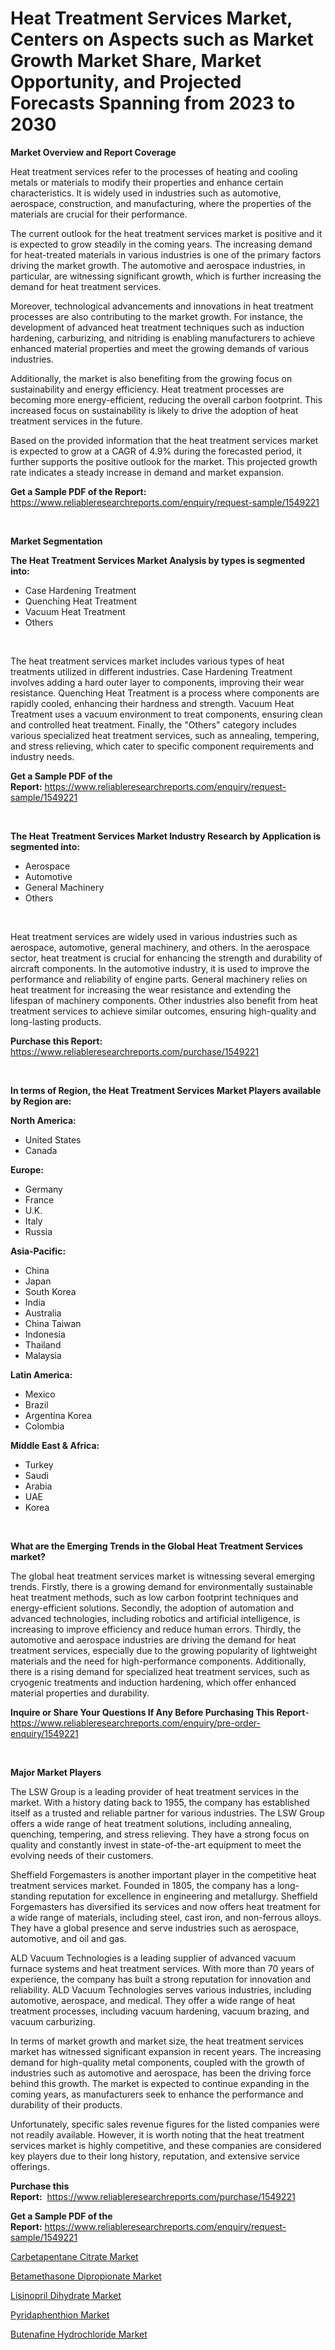 <p><h1>Heat Treatment Services Market, Centers on Aspects such as Market Growth Market Share, Market Opportunity, and Projected Forecasts Spanning from 2023 to 2030</h1></p><p><strong>Market Overview and Report Coverage</strong></p>
<p><p>Heat treatment services refer to the processes of heating and cooling metals or materials to modify their properties and enhance certain characteristics. It is widely used in industries such as automotive, aerospace, construction, and manufacturing, where the properties of the materials are crucial for their performance.</p><p>The current outlook for the heat treatment services market is positive and it is expected to grow steadily in the coming years. The increasing demand for heat-treated materials in various industries is one of the primary factors driving the market growth. The automotive and aerospace industries, in particular, are witnessing significant growth, which is further increasing the demand for heat treatment services.</p><p>Moreover, technological advancements and innovations in heat treatment processes are also contributing to the market growth. For instance, the development of advanced heat treatment techniques such as induction hardening, carburizing, and nitriding is enabling manufacturers to achieve enhanced material properties and meet the growing demands of various industries.</p><p>Additionally, the market is also benefiting from the growing focus on sustainability and energy efficiency. Heat treatment processes are becoming more energy-efficient, reducing the overall carbon footprint. This increased focus on sustainability is likely to drive the adoption of heat treatment services in the future.</p><p>Based on the provided information that the heat treatment services market is expected to grow at a CAGR of 4.9% during the forecasted period, it further supports the positive outlook for the market. This projected growth rate indicates a steady increase in demand and market expansion.</p></p>
<p><strong>Get a Sample PDF of the Report:</strong> <a href="https://www.reliableresearchreports.com/enquiry/request-sample/1549221">https://www.reliableresearchreports.com/enquiry/request-sample/1549221</a></p>
<p>&nbsp;</p>
<p><strong>Market Segmentation</strong></p>
<p><strong>The Heat Treatment Services Market Analysis by types is segmented into:</strong></p>
<p><ul><li>Case Hardening Treatment</li><li>Quenching Heat Treatment</li><li>Vacuum Heat Treatment</li><li>Others</li></ul></p>
<p>&nbsp;</p>
<p><p>The heat treatment services market includes various types of heat treatments utilized in different industries. Case Hardening Treatment involves adding a hard outer layer to components, improving their wear resistance. Quenching Heat Treatment is a process where components are rapidly cooled, enhancing their hardness and strength. Vacuum Heat Treatment uses a vacuum environment to treat components, ensuring clean and controlled heat treatment. Finally, the "Others" category includes various specialized heat treatment services, such as annealing, tempering, and stress relieving, which cater to specific component requirements and industry needs.</p></p>
<p><strong>Get a Sample PDF of the Report:</strong>&nbsp;<a href="https://www.reliableresearchreports.com/enquiry/request-sample/1549221">https://www.reliableresearchreports.com/enquiry/request-sample/1549221</a></p>
<p>&nbsp;</p>
<p><strong>The Heat Treatment Services Market Industry Research by Application is segmented into:</strong></p>
<p><ul><li>Aerospace</li><li>Automotive</li><li>General Machinery</li><li>Others</li></ul></p>
<p>&nbsp;</p>
<p><p>Heat treatment services are widely used in various industries such as aerospace, automotive, general machinery, and others. In the aerospace sector, heat treatment is crucial for enhancing the strength and durability of aircraft components. In the automotive industry, it is used to improve the performance and reliability of engine parts. General machinery relies on heat treatment for increasing the wear resistance and extending the lifespan of machinery components. Other industries also benefit from heat treatment services to achieve similar outcomes, ensuring high-quality and long-lasting products.</p></p>
<p><strong>Purchase this Report:</strong>&nbsp; <a href="https://www.reliableresearchreports.com/purchase/1549221">https://www.reliableresearchreports.com/purchase/1549221</a></p>
<p>&nbsp;</p>
<p><strong>In terms of Region, the Heat Treatment Services Market Players available by Region are:</strong></p>
<p>
    <p> <strong> North America: </strong>
        <ul>
            <li>United States</li>
            <li>Canada</li>
        </ul>
        </p> 
    <p> <strong> Europe: </strong>
        <ul>
            <li>Germany</li>
            <li>France</li>
            <li>U.K.</li>
            <li>Italy</li>
            <li>Russia</li>
        </ul>
        </p> 
    <p> <strong> Asia-Pacific: </strong>
        <ul>
            <li>China</li>
            <li>Japan</li>
            <li>South Korea</li>
            <li>India</li>
            <li>Australia</li>
            <li>China Taiwan</li>
            <li>Indonesia</li>
            <li>Thailand</li>
            <li>Malaysia</li>
        </ul>
        </p> 
    <p> <strong> Latin America: </strong>
        <ul>
            <li>Mexico</li>
            <li>Brazil</li>
            <li>Argentina Korea</li>
            <li>Colombia</li>
        </ul>
        </p> 
    <p> <strong> Middle East & Africa: </strong>
        <ul>
            <li>Turkey</li>
            <li>Saudi</li>
            <li>Arabia</li>
            <li>UAE</li>
            <li>Korea</li>
        </ul>
    </p>
    </p>
<p>&nbsp;</p>
<p><strong>What are the Emerging Trends in the Global Heat Treatment Services market?</strong></p>
<p><p>The global heat treatment services market is witnessing several emerging trends. Firstly, there is a growing demand for environmentally sustainable heat treatment methods, such as low carbon footprint techniques and energy-efficient solutions. Secondly, the adoption of automation and advanced technologies, including robotics and artificial intelligence, is increasing to improve efficiency and reduce human errors. Thirdly, the automotive and aerospace industries are driving the demand for heat treatment services, especially due to the growing popularity of lightweight materials and the need for high-performance components. Additionally, there is a rising demand for specialized heat treatment services, such as cryogenic treatments and induction hardening, which offer enhanced material properties and durability.</p></p>
<p><strong>Inquire or Share Your Questions If Any Before Purchasing This Report</strong>- <a href="https://www.reliableresearchreports.com/enquiry/pre-order-enquiry/1549221">https://www.reliableresearchreports.com/enquiry/pre-order-enquiry/1549221</a></p>
<p>&nbsp;</p>
<p><strong>Major Market Players</strong></p>
<p><p>The LSW Group is a leading provider of heat treatment services in the market. With a history dating back to 1955, the company has established itself as a trusted and reliable partner for various industries. The LSW Group offers a wide range of heat treatment solutions, including annealing, quenching, tempering, and stress relieving. They have a strong focus on quality and constantly invest in state-of-the-art equipment to meet the evolving needs of their customers.</p><p>Sheffield Forgemasters is another important player in the competitive heat treatment services market. Founded in 1805, the company has a long-standing reputation for excellence in engineering and metallurgy. Sheffield Forgemasters has diversified its services and now offers heat treatment for a wide range of materials, including steel, cast iron, and non-ferrous alloys. They have a global presence and serve industries such as aerospace, automotive, and oil and gas.</p><p>ALD Vacuum Technologies is a leading supplier of advanced vacuum furnace systems and heat treatment services. With more than 70 years of experience, the company has built a strong reputation for innovation and reliability. ALD Vacuum Technologies serves various industries, including automotive, aerospace, and medical. They offer a wide range of heat treatment processes, including vacuum hardening, vacuum brazing, and vacuum carburizing.</p><p>In terms of market growth and market size, the heat treatment services market has witnessed significant expansion in recent years. The increasing demand for high-quality metal components, coupled with the growth of industries such as automotive and aerospace, has been the driving force behind this growth. The market is expected to continue expanding in the coming years, as manufacturers seek to enhance the performance and durability of their products.</p><p>Unfortunately, specific sales revenue figures for the listed companies were not readily available. However, it is worth noting that the heat treatment services market is highly competitive, and these companies are considered key players due to their long history, reputation, and extensive service offerings.</p></p>
<p><strong>Purchase this Report:</strong>&nbsp;&nbsp;<a href="https://www.reliableresearchreports.com/purchase/1549221">https://www.reliableresearchreports.com/purchase/1549221</a></p>
<p></p>
<p><strong>Get a Sample PDF of the Report:</strong>&nbsp;<a href="https://www.reliableresearchreports.com/enquiry/request-sample/1549221">https://www.reliableresearchreports.com/enquiry/request-sample/1549221</a></p>
<p><p><a href="https://github.com/Paul14Anderson63/Market-Research-Report-List-1/blob/main/carbetapentane-citrate-market.md">Carbetapentane Citrate Market</a></p><p><a href="https://github.com/aashishrp02/Market-Research-Report-List-1/blob/main/betamethasone-dipropionate-market.md">Betamethasone Dipropionate Market</a></p><p><a href="https://github.com/dringals/Market-Research-Report-List-1/blob/main/lisinopril-dihydrate-market.md">Lisinopril Dihydrate Market</a></p><p><a href="https://github.com/aashishrp/Market-Research-Report-List-1/blob/main/pyridaphenthion-market.md">Pyridaphenthion Market</a></p><p><a href="https://github.com/aasishrp01/Market-Research-Report-List-1/blob/main/butenafine-hydrochloride-market.md">Butenafine Hydrochloride Market</a></p></p>